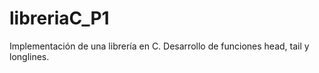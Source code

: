 # libreriaC_P1
Implementación de una librería en C. Desarrollo de funciones head, tail y longlines.
